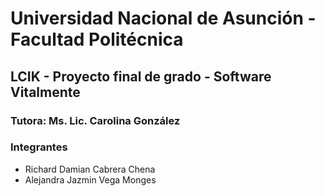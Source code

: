 # Universidad Nacional de Asunción - Facultad Politécnica

## LCIK - Proyecto final de grado - Software Vitalmente

### **Tutora**: Ms. Lic. Carolina González

### **Integrantes**

* Richard Damian Cabrera Chena
* Alejandra Jazmin Vega Monges
